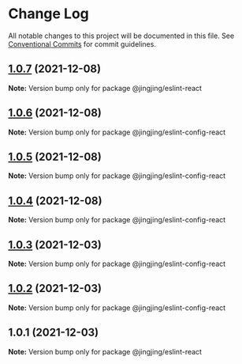 # Change Log

All notable changes to this project will be documented in this file.
See [Conventional Commits](https://conventionalcommits.org) for commit guidelines.

## [1.0.7](https://github.com/jingjing20/eslint-config-jing/compare/v1.0.6...v1.0.7) (2021-12-08)

**Note:** Version bump only for package @jingjing/eslint-react





## [1.0.6](https://github.com/jingjing20/eslint-config-jing/compare/v1.0.5...v1.0.6) (2021-12-08)

**Note:** Version bump only for package @jingjing/eslint-config-react





## [1.0.5](https://github.com/jingjing20/eslint-config-jing/compare/v1.0.4...v1.0.5) (2021-12-08)

**Note:** Version bump only for package @jingjing/eslint-config-react





## [1.0.4](https://github.com/jingjing20/eslint-config-jing/compare/v1.0.3...v1.0.4) (2021-12-08)

**Note:** Version bump only for package @jingjing/eslint-config-react





## [1.0.3](https://github.com/jingjing20/eslint-config-jing/compare/v1.0.2...v1.0.3) (2021-12-03)

**Note:** Version bump only for package @jingjing/eslint-config-react





## [1.0.2](https://github.com/jingjing20/eslint-config-jing/compare/v1.0.1...v1.0.2) (2021-12-03)

**Note:** Version bump only for package @jingjing/eslint-config-react





## 1.0.1 (2021-12-03)

**Note:** Version bump only for package @jingjing/eslint-react

